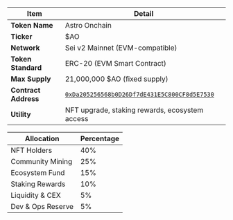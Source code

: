 | Item                 | Detail                                                                                                                                     |
| -------------------- | ------------------------------------------------------------------------------------------------------------------------------------------ |
| **Token Name**       | Astro Onchain                                                                                                                              |
| **Ticker**           | \$AO                                                                                                                                       |
| **Network**          | Sei v2 Mainnet (EVM-compatible)                                                                                                            |
| **Token Standard**   | ERC-20 (EVM Smart Contract)                                                                                                                |
| **Max Supply**       | 21,000,000 \$AO (fixed supply)                                                                                                             |
| **Contract Address** | [`0xDa205256568b0D26Df7dE431E5C800CF8d5E7530`](https://sei.blockscout.com/address/0xDa205256568b0D26Df7dE431E5C800CF8d5E7530?tab=contract) |
| **Utility**          | NFT upgrade, staking rewards, ecosystem access                                                                                 |

| Allocation         | Percentage |
| ------------------ | ---------- |
| NFT Holders        | 40%        |
| Community Mining   | 25%        |
| Ecosystem Fund     | 15%        |
| Staking Rewards    | 10%        |
| Liquidity & CEX    | 5%         |
| Dev & Ops Reserve  | 5%         |
